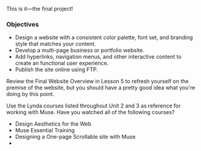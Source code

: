 This is it—the final project!

### Objectives

* Design a website with a consistent color palette, font set, and branding style that matches your content.
* Develop a multi-page business or portfolio website.
* Add hyperlinks, navigation menus, and other interactive content to create an functional user experience. 
* Publish the site online using FTP.

Review the Final Website Overview in Lesson 5 to refresh yourself on the premise of the website, but you should have a pretty good idea what you're doing by this point.

Use the Lynda courses listed throughout Unit 2 and 3 as reference for working with Muse. Have you watched all of the following courses?

* Design Aesthetics for the Web
* Muse Essential Training
* Designing a One-page Scrollable site with Muse
* 


